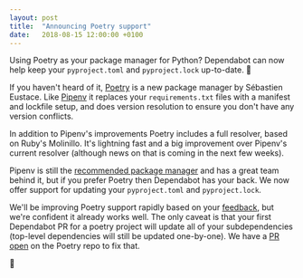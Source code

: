 ```yaml
---
layout: post
title:  "Announcing Poetry support"
date:   2018-08-15 12:00:00 +0100
---
```


Using Poetry as your package manager for Python? Dependabot can now help keep
your `pyproject.toml` and `pyproject.lock` up-to-date. 🎉

If you haven't heard of it, [Poetry][poetry] is a new package manager by
Sébastien Eustace. Like [Pipenv][pipenv] it replaces your `requirements.txt`
files with a manifest and lockfile setup, and does version resolution to ensure
you don't have any version conflicts.

In addition to Pipenv's improvements Poetry includes a full resolver, based on
Ruby's Molinillo. It's lightning fast and a big improvement over Pipenv's current
resolver (although news on that is coming in the next few weeks).

Pipenv is still the [recommended package manager][pipenv-official-tweet] and has
a great team behind it, but if you prefer Poetry then Dependabot has your back.
We now offer support for updating your `pyproject.toml` and `pyproject.lock`.

We'll be improving Poetry support rapidly based on your [feedback][feedback],
but we're confident it already works well. The only caveat is that your first
Dependabot PR for a poetry project will update all of your subdependencies
(top-level dependencies will still be updated one-by-one). We have a
[PR open][poetry-pr] on the Poetry repo to fix that.

🐍

[poetry]: https://github.com/sdispater/poetry
[pipenv]: https://github.com/pypa/pipenv
[pipenv-official-tweet]: https://twitter.com/kennethreitz/status/936239842039619584
[feedback]: https://github.com/dependabot/feedback/issues
[poetry-pr]: https://github.com/sdispater/poetry/pull/389
